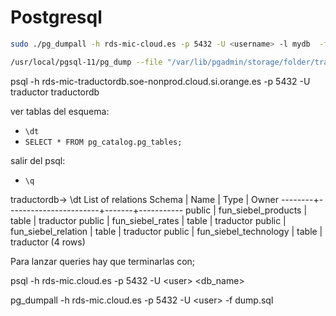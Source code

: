 # Postgresql

```bash
sudo ./pg_dumpall -h rds-mic-cloud.es -p 5432 -U <username> -l mydb  -f dump.sql
```

```bash
/usr/local/pgsql-11/pg_dump --file "/var/lib/pgadmin/storage/folder/traductordb.sql" --host "rds-mic-cloud.es" --port "5432" --username "user" --no-password --verbose --format=p --section=data --encoding "UTF8" "mydb"
```

psql -h rds-mic-traductordb.soe-nonprod.cloud.si.orange.es -p 5432 -U traductor traductordb

ver tablas del esquema:

* `\dt`
* `SELECT * FROM pg_catalog.pg_tables;`

salir del psql:

* `\q`

traductordb-&gt; \dt List of relations Schema \| Name \| Type \| Owner --------+-----------------------+-------+----------- public \| fun\_siebel\_products \| table \| traductor public \| fun\_siebel\_rates \| table \| traductor public \| fun\_siebel\_relation \| table \| traductor public \| fun\_siebel\_technology \| table \| traductor \(4 rows\)

Para lanzar queries hay que terminarlas con;

psql -h rds-mic.cloud.es -p 5432 -U &lt;user&gt; &lt;db\_name&gt;

pg\_dumpall -h rds-mic.cloud.es -p 5432 -U &lt;user&gt; -f dump.sql

